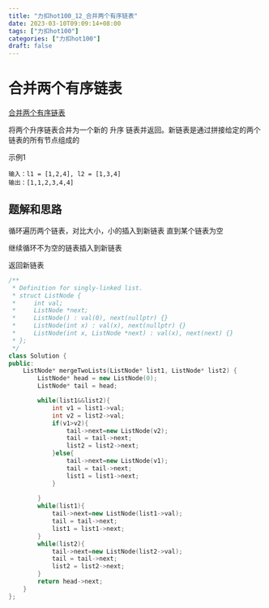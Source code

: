 ```yaml
---
title: "力扣hot100_12_合并两个有序链表"
date: 2023-03-10T09:09:14+08:00
tags: ["力扣hot100"]
categories: ["力扣hot100"]
draft: false
---
```


# 合并两个有序链表
[合并两个有序链表](https://leetcode.cn/problems/merge-two-sorted-lists/)

将两个升序链表合并为一个新的 升序 链表并返回。新链表是通过拼接给定的两个链表的所有节点组成的

示例1
```text
输入：l1 = [1,2,4], l2 = [1,3,4]
输出：[1,1,2,3,4,4]
```

## 题解和思路
循环遍历两个链表，对比大小，小的插入到新链表 直到某个链表为空    

继续循环不为空的链表插入到新链表

返回新链表

```c++
/**
 * Definition for singly-linked list.
 * struct ListNode {
 *     int val;
 *     ListNode *next;
 *     ListNode() : val(0), next(nullptr) {}
 *     ListNode(int x) : val(x), next(nullptr) {}
 *     ListNode(int x, ListNode *next) : val(x), next(next) {}
 * };
 */
class Solution {
public:
    ListNode* mergeTwoLists(ListNode* list1, ListNode* list2) {
        ListNode* head = new ListNode(0);
        ListNode* tail = head;

        while(list1&&list2){
            int v1 = list1->val;
            int v2 = list2->val;
            if(v1>v2){
                tail->next=new ListNode(v2);
                tail = tail->next;
                list2 = list2->next;
            }else{
                tail->next=new ListNode(v1);
                tail = tail->next;
                list1 = list1->next;
            }
            
        }
        while(list1){
            tail->next=new ListNode(list1->val);
            tail = tail->next;
            list1 = list1->next;
        }
        while(list2){
            tail->next=new ListNode(list2->val);
            tail = tail->next;
            list2 = list2->next;
        }
        return head->next;
    }
};
```